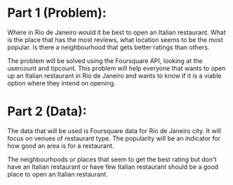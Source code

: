 # Part 1 (Problem):
Where in Rio de Janeiro would it be best to open an Italian restaurant. What is the place that has the most reviews, what location seems to be the most popular. Is there a neighbourhood that gets better ratings than others. 

The problem will be solved using the Foursquare API, looking at the usercount and tipcount. This problem will help everyone that wants to open up an Italian restaurant in Rio de Janeiro and wants to know if it is a viable option where they intend on opening.


# Part 2 (Data):
The data that will be used is Foursquare data for Rio de Janeiro city. It will focus on venues of restaurant type. The popularity will be an indicator for how good an area is for a restaurant.

The neighbourhoods or places that seem to get the best rating but don't have an Italian restaurant or have few Italian restaurant should be a good place to open an Italian restaurant.
